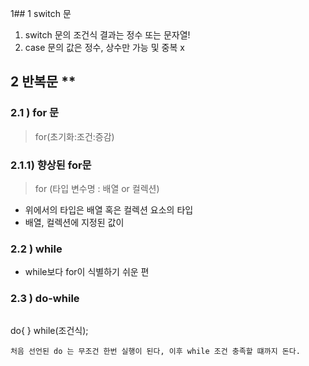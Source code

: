1## 1 switch 문
1) switch 문의 조건식 결과는 정수 또는 문자열!
2) case 문의 값은 정수, 상수만 가능 및 중복 x

## 2 반복문 **
### 2.1 ) for 문
> for(초기화:조건:증감)

### 2.1.1) 향상된 for문
> for (타입 변수명 : 배열 or 컬렉션)

- 위에서의 타입은 배열 혹은 컬렉션 요소의 타입
- 배열, 컬렉션에 지정된 값이 

### 2.2 ) while
- while보다 for이 식별하기 쉬운 편

### 2.3 ) do-while
> ```java
do{
	} while(조건식);
```
처음 선언된 do 는 무조건 한번 실행이 된다, 이후 while 조건 충족할 떄까지 돈다.